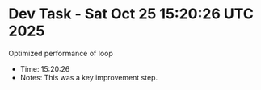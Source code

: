 # Dev Task - Sat Oct 25 15:20:26 UTC 2025
Optimized performance of loop
- Time: 15:20:26
- Notes: This was a key improvement step.
